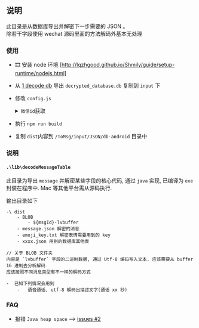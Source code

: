 ## 说明

此目录是从数据库导出并解密下一步需要的 JSON 。 <br />
除若干字段使用 wechat 源码里面的方法解码外基本无处理 <br />

### 使用

-   🎞️ 安装 node 环境 [http://lqzhgood.github.io/Shmily/guide/setup-runtime/nodejs.html]
-   从 [1 decode db](https://github.com/lqzhgood/Shmily-Get-Wechat/tree/main/export/db-android/1%20decode%20db) 导出 `decrypted_database.db` 复制到 `input` 下
-   修改 `config.js`
    
    <details> <summary><code>微信id</code>获取</summary>     
        
      1. 通过微信查看对方 `微信号`<br />
        ![weixin_name](./doc/screen/wexin_name.png)
      2. 通过数据库查看<br />
       `export\db-android\1 decode db\ViewDB\wxsqlcipher\wxsqlcipher.exe` 打开数据库 `decrypted_database.db`<br />
        按图搜索消息内容找到对应的 `talker`<br />
        ![talker](./doc/screen/talker.png)

    </details>

-   执行 `npm run build`
-   复制 `dist`内容到 `/ToMsg/input/JSON/db-android` 目录中
     

### 说明

#### `.\lib\decodeMessageTable`

此目录为导出 `message` 并解密某些字段的核心代码, 通过 `java` 实现, 已编译为 `exe` 封装在程序中. Mac 等其他平台需从源码执行.

输出目录如下
```
-\ dist
    - BLOB
        - ${msgId}-lvbuffer
    - message.json 解密的消息
    - emoji_key.txt 解密表情需要用到的 key
    - xxxx.json 用到的数据库其他表

// 关于 BLOB 文件夹
内容是 `lvbuffer` 字段的二进制数据, 通过 Utf-8 编码写入文本. 应该需要从 buffer 16 进制去分析解码
应该按照不同消息类型有不一样的解码方式

-  已知下列情况会用到
    -   语音通话, utf-8 解码出描述文字(通话 xx 秒)
``` 

### FAQ

-   报错 `Java heap space` --> [issues #2](https://github.com/lqzhgood/Shmily-Get-Wechat/issues/2)
